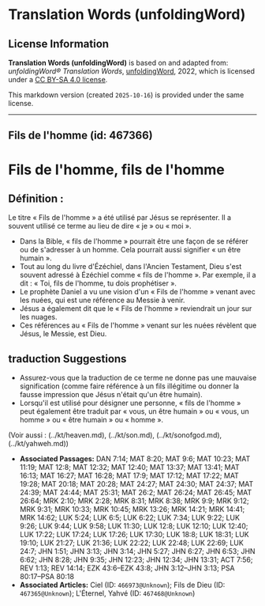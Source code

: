 # Translation Words (unfoldingWord)

## License Information

**Translation Words (unfoldingWord)** is based on and adapted from: _unfoldingWord® Translation Words_, [unfoldingWord](https://unfoldingword.org/utw), 2022, which is licensed under a [CC BY-SA 4.0 license](https://creativecommons.org/licenses/by-sa/4.0/legalcode.en).

This markdown version (created `2025-10-16`) is provided under the same license.



--------------------------------

## Fils de l'homme (id: 467366)

Fils de l'homme, fils de l'homme
================================

Définition :
------------

Le titre « Fils de l'homme » a été utilisé par Jésus se représenter. Il a souvent utilisé ce terme au lieu de dire « je » ou « moi ».

* Dans la Bible, « fils de l'homme » pourrait être une façon de se référer ou de s'adresser à un homme. Cela pourrait aussi signifier « un être humain ».
* Tout au long du livre d'Ézéchiel, dans l'Ancien Testament, Dieu s'est souvent adressé à Ézéchiel comme « fils de l'homme ». Par exemple, il a dit : « Toi, fils de l'homme, tu dois prophétiser ».
* Le prophète Daniel a vu une vision d'un « Fils de l'homme » venant avec les nuées, qui est une référence au Messie à venir.
* Jésus a également dit que le « Fils de l'homme » reviendrait un jour sur les nuages.
* Ces références au « Fils de l'homme » venant sur les nuées révèlent que Jésus, le Messie, est Dieu.

traduction Suggestions
----------------------

* Assurez\-vous que la traduction de ce terme ne donne pas une mauvaise signification (comme faire référence à un fils illégitime ou donner la fausse impression que Jésus n'était qu'un être humain).
* Lorsqu'il est utilisé pour désigner une personne, « fils de l'homme » peut également être traduit par « vous, un être humain » ou « vous, un homme » ou « être humain » ou « homme ».

(Voir aussi : (../kt/heaven.md), (../kt/son.md), (../kt/sonofgod.md), (../kt/yahweh.md))

* **Associated Passages:** DAN 7:14; MAT 8:20; MAT 9:6; MAT 10:23; MAT 11:19; MAT 12:8; MAT 12:32; MAT 12:40; MAT 13:37; MAT 13:41; MAT 16:13; MAT 16:27; MAT 16:28; MAT 17:9; MAT 17:12; MAT 17:22; MAT 19:28; MAT 20:18; MAT 20:28; MAT 24:27; MAT 24:30; MAT 24:37; MAT 24:39; MAT 24:44; MAT 25:31; MAT 26:2; MAT 26:24; MAT 26:45; MAT 26:64; MRK 2:10; MRK 2:28; MRK 8:31; MRK 8:38; MRK 9:9; MRK 9:12; MRK 9:31; MRK 10:33; MRK 10:45; MRK 13:26; MRK 14:21; MRK 14:41; MRK 14:62; LUK 5:24; LUK 6:5; LUK 6:22; LUK 7:34; LUK 9:22; LUK 9:26; LUK 9:44; LUK 9:58; LUK 11:30; LUK 12:8; LUK 12:10; LUK 12:40; LUK 17:22; LUK 17:24; LUK 17:26; LUK 17:30; LUK 18:8; LUK 18:31; LUK 19:10; LUK 21:27; LUK 21:36; LUK 22:22; LUK 22:48; LUK 22:69; LUK 24:7; JHN 1:51; JHN 3:13; JHN 3:14; JHN 5:27; JHN 6:27; JHN 6:53; JHN 6:62; JHN 8:28; JHN 9:35; JHN 12:23; JHN 12:34; JHN 13:31; ACT 7:56; REV 1:13; REV 14:14; EZK 43:6–EZK 43:8; JHN 3:12–JHN 3:13; PSA 80:17–PSA 80:18
* **Associated Articles:** Ciel (ID: `466973@Unknown`); Fils de Dieu (ID: `467365@Unknown`); L'Éternel, Yahvé (ID: `467468@Unknown`)

